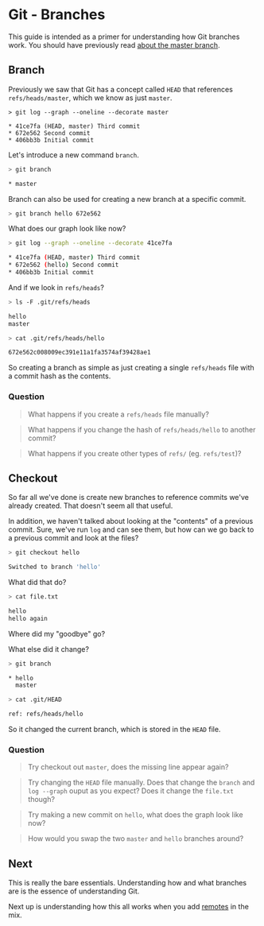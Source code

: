Git - Branches
==============

This guide is intended as a primer for understanding
how Git branches work. You should have previously
read [about the master branch](head.md).


Branch
------

Previously we saw that Git has a concept called `HEAD`
that references `refs/heads/master`, which we know
as just `master`.

```
> git log --graph --oneline --decorate master

* 41ce7fa (HEAD, master) Third commit
* 672e562 Second commit
* 406bb3b Initial commit
```

Let's introduce a new command `branch`.

```sh
> git branch

* master
```

Branch can also be used for creating a new branch at a specific commit.

```sh
> git branch hello 672e562
```

What does our graph look like now?

```sh
> git log --graph --oneline --decorate 41ce7fa

* 41ce7fa (HEAD, master) Third commit
* 672e562 (hello) Second commit
* 406bb3b Initial commit
```

And if we look in `refs/heads`?

```sh
> ls -F .git/refs/heads

hello
master

> cat .git/refs/heads/hello

672e562c008009ec391e11a1fa3574af39428ae1
```

So creating a branch as simple as just creating a single
`refs/heads` file with a commit hash as the contents.


### Question

> What happens if you create a `refs/heads` file manually?

> What happens if you change the hash of `refs/heads/hello` to another commit?

> What happens if you create other types of `refs/` (eg. `refs/test`)?


Checkout
--------

So far all we've done is create new branches to reference commits
we've already created. That doesn't seem all that useful.

In addition, we haven't talked about looking at the "contents" of a
previous commit. Sure, we've run `log` and can see them, but
how can we go back to a previous commit and look at the files?

```sh
> git checkout hello

Switched to branch 'hello'
```

What did that do?

```sh
> cat file.txt

hello
hello again
```

Where did my "goodbye" go?

What else did it change?

```sh
> git branch

* hello
  master

> cat .git/HEAD

ref: refs/heads/hello
```

So it changed the current branch, which is stored in the `HEAD` file.


### Question

> Try checkout out `master`, does the missing line appear again?

> Try changing the `HEAD` file manually.
> Does that change the `branch` and `log --graph` ouput as you expect?
> Does it change the `file.txt` though?

> Try making a new commit on `hello`, what does the graph look like now?

> How would you swap the two `master` and `hello` branches around?



Next
----

This is really the bare essentials.
Understanding how and what branches are is the essence of understanding
Git.

Next up is understanding how this all works when you add [remotes](remotes.md) in the mix.
